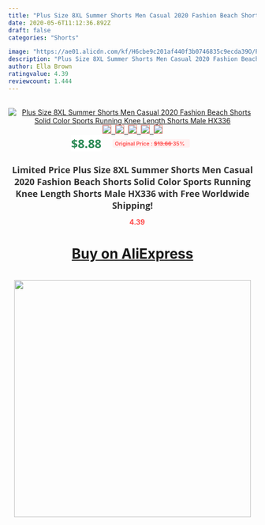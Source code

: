 ```yaml
---
title: "Plus Size 8XL Summer Shorts Men Casual 2020 Fashion Beach Shorts Solid Color Sports Running Knee Length Shorts Male HX336"
date: 2020-05-6T11:12:36.892Z
draft: false
categories: "Shorts"

image: "https://ae01.alicdn.com/kf/H6cbe9c201af440f3b0746835c9ecda39O/Plus-Size-8XL-Summer-Shorts-Men-Casual-2020-Fashion-Beach-Shorts-Solid-Color-Sports-Running-Knee.jpg"
description: "Plus Size 8XL Summer Shorts Men Casual 2020 Fashion Beach Shorts Solid Color Sports Running Knee Length Shorts Male HX336"
author: Ella Brown
ratingvalue: 4.39
reviewcount: 1.444
---
```

<br>
<div style="text-align: center;">
<a href="https://s.click.aliexpress.com/e/_AaPyEp" target="_blank" rel="nofollow noopener noreferrer"><img alt="Plus Size 8XL Summer Shorts Men Casual 2020 Fashion Beach Shorts Solid Color Sports Running Knee Length Shorts Male HX336" class="magnifier-image" src="https://ae01.alicdn.com/kf/H6cbe9c201af440f3b0746835c9ecda39O/Plus-Size-8XL-Summer-Shorts-Men-Casual-2020-Fashion-Beach-Shorts-Solid-Color-Sports-Running-Knee.jpg_640x640.jpg">
<br>
<img style="border:1px solid salmon" src="https://ae01.alicdn.com/kf/H6cbe9c201af440f3b0746835c9ecda39O/Plus-Size-8XL-Summer-Shorts-Men-Casual-2020-Fashion-Beach-Shorts-Solid-Color-Sports-Running-Knee.jpg_120x120.jpg">&nbsp;&nbsp;<img style="border:1px solid salmon" src="https://ae01.alicdn.com/kf/H6be1452bad464f62bfc97f2771d6dba76/Plus-Size-8XL-Summer-Shorts-Men-Casual-2020-Fashion-Beach-Shorts-Solid-Color-Sports-Running-Knee.jpg_120x120.jpg">&nbsp;&nbsp;<img style="border:1px solid salmon" src="https://ae01.alicdn.com/kf/Hc857e883761d4ddd9ba0fc11b91abdb4z/Plus-Size-8XL-Summer-Shorts-Men-Casual-2020-Fashion-Beach-Shorts-Solid-Color-Sports-Running-Knee.jpg_120x120.jpg">&nbsp;&nbsp;<img style="border:1px solid salmon" src="https://ae01.alicdn.com/kf/He597b1868c1b4b3dbb463310ca239ffc0/Plus-Size-8XL-Summer-Shorts-Men-Casual-2020-Fashion-Beach-Shorts-Solid-Color-Sports-Running-Knee.jpg_120x120.jpg">&nbsp;&nbsp;<img style="border:1px solid salmon" src="https://ae01.alicdn.com/kf/H3e283ba288b54461994d9b44b186be613/Plus-Size-8XL-Summer-Shorts-Men-Casual-2020-Fashion-Beach-Shorts-Solid-Color-Sports-Running-Knee.jpg_120x120.jpg"></a></div><br0>
<div style="text-align: center;"><span style="background-color: white; border: 0px; box-sizing: border-box; color: seagreen; display: inline-block; font-family: &quot;open sans&quot; , &quot;arial&quot; , &quot;helvetica&quot; , sans-serif , &quot;heiti&quot;; font-size: 24px; font-stretch: inherit; font-weight: 700; line-height: inherit; margin: 0px 10px 0px 0px; padding: 0px; vertical-align: middle;">$8.88 </span>
<span style="background: rgb(255 , 241 , 241); border-radius: 3px; border: 0px; box-sizing: border-box; color: #ff4747; display: inline-block; font-family: inherit; font-size: 12px; font-stretch: inherit; font-style: inherit; font-variant: inherit; font-weight: 600; line-height: inherit; margin: 0px; padding: 2px 5px; transform: scale(0.9); vertical-align: middle;">Original Price : <b style="text-decoration: line-through;">$13.66 </b> 35%&nbsp;&nbsp;</span></div>
<h1 style="color: #333333; display: inline-block; font-family: &quot;open sans&quot; , &quot;arial&quot; , &quot;helvetica&quot; , sans-serif , &quot;heiti&quot;; font-size: 18px; font-stretch: inherit; font-weight: 700; text-align: center;">Limited Price Plus Size 8XL Summer Shorts Men Casual 2020 Fashion Beach Shorts Solid Color Sports Running Knee Length Shorts Male HX336 with Free Worldwide Shipping!</h1>
<div style="color: #ff4747; text-align: center;">
<img src="https://4.bp.blogspot.com/-M0ZcTcb-5uY/XleCXlxnR4I/AAAAAAAAAEc/OrjgMkXV1oMQFaCRZj5HQwOCBcu3w1FegCPcBGAYYCw/s1600/star.png" style="height: 15px;">&nbsp;<b>4.39</b></div>
<div class="button_cont" align="center"><a class="buynow_a" href="https://s.click.aliexpress.com/e/_AaPyEp" target="_blank" rel="nofollow noopener noreferrer"><H1>Buy on AliExpress</H1></a></div><br>
<div class="separator" style="clear: both; text-align: center;">
<img src="https://lh3.googleusercontent.com/-pTy5HemUv9M/XlePHvY0dAI/AAAAAAAAAE4/0nX5iRUoIWY8eMW9Dpxeirr157OZliDIgCLcBGAsYHQ/s1600/badge.gif" width="480">
</div>
